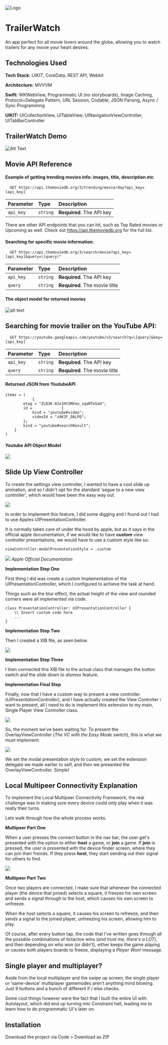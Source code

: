 
![Logo](https://github.com/bagheriamin/TrailerWatch/blob/main/TRAILER.png?raw=true)


# TrailerWatch

An app perfect for all movie lovers around the globe, allowing you to watch trailers for any movie your heart desires.
## Technologies Used

**Tech Stack:** 
UIKIT, CoreData, REST API, Webkit

**Architecture:**
MVVVM

**Swift:** WKWebView, Programmatic UI (no storyboards), Image Caching, Protocol+Delegate Pattern, URL Session, Codable, JSON Parsing, Async / Sync Programming

**UIKIT:**
UICollectionView, UITableView, UINavigationViewController, UITabBarController

## TrailerWatch Demo
![Alt Text](https://github.com/bagheriamin/TrailerWatch/blob/main/Simulator%20Screen%20Recording%20-%20iPhone%2011%20-%202022-08-17%20at%2020.51.56.gif?raw=true)



## Movie API Reference

#### Example of getting trending movies info: images, title, description etc

```http
  GET https://api.themoviedb.org/3/trending/movie/day?api_key=[api_key]
```

| Parameter | Type     | Description                |
| :-------- | :------- | :------------------------- |
| `api_key` | `string` | **Required**. The API key |

There are other API endpoints that you can hit, such as Top Rated movies or Upcoming as well. Check out https://api.themoviedb.org for the full list.

#### Searching for specific movie information:

```http
  GET https://api.themoviedb.org/3/search/movie?api_key=[api_key]&query=\(query)"
```

| Parameter | Type     | Description                       |
| :-------- | :------- | :-------------------------------- |
| `api_key` | `string` | **Required**. The API key |
| `query` | `string` | **Required**. The movie title |


#### The object model for returned movies
![alt text](https://github.com/bagheriamin/TrailerWatch/blob/main/carbon-10.png?raw=true)

## Searching for movie trailer on the YouTube API:

```http
  GET https://youtube.googleapis.com/youtube/v3/search?q=\[query]&key=[api_key]
```

| Parameter | Type     | Description                       |
| :-------- | :------- | :-------------------------------- |
| `api_key` | `string` | **Required**. The API key |
| `query` | `string` | **Required**. The movie title |

#### Returned JSON from YoutubeAPI
```
items = (
            {
        etag = "ZL83K-82x1HtSMVou_zqaRTo5aU";
        id =             {
            kind = "youtube#video";
            videoId = "z4K2F_OALPQ";
        };
        kind = "youtube#searchResult";
    }
)
```

#### Youtube API Object Model
![](https://github.com/bagheriamin/TrailerWatch/blob/main/carbon-11.png?raw=true)


## Slide Up View Controller

To create the settings view controller, I wanted to have a cool slide up animation, and so I didn't opt for the standard 'segue to a new view controller', which would have been the easy way out.

![](https://github.com/bagheriamin/SimpleTacToe/blob/main/slideViewContrller.gif?raw=true)

In order to implement this feature, I did some digging and I found out I had to use Apples UIPresentationController. 

It is normally taken care of under the hood by apple, but as it says in the official apple documentation,
if we would like to have ***custom*** view controller presentations, we would have to use a custom style like so:
```
viewController.modalPresentationStyle = .custom
```

![](https://github.com/bagheriamin/SimpleTacToe/blob/main/appleDocumentationOnUIPresentationViewController.png?raw=true)
*Apple Official Documentation*

**Implementation Step One**

First thing I did was create a custom Implementation of the UIPresentationController, which I configured to achieve the task at hand.

Things such as the blur effect, the actual height of the view and rounded corners were all implemented via code.
```
class PresentationController: UIPresentationController {
    \\ Insert custom code here
    ...
}
```
**Implementation Step Two**

Then I created a XIB file, as seen below.

![](https://github.com/bagheriamin/SimpleTacToe/blob/main/xib.png?raw=true)

**Implementation Step Three**

I then connected this XIB file to the actual class that manages the button switch and the *slide down to dismiss* feature. 

**Implementation Final Step**

Finally, now that I have a custom way to present a view controller (*UIPresentationController*), and I have actually created the View Controller i want to present, all I need to do is implement this extension to my main, Single Player View Controller class.

![](https://github.com/bagheriamin/SimpleTacToe/blob/main/carbon-8.png?raw=true)

So, the moment we've been waiting for. To present the OverlayViewController (*The VC with the Easy Mode switch*), this is what we must implement:

![](https://github.com/bagheriamin/SimpleTacToe/blob/main/carbon-9.png?raw=true)

We set the modal presentation style to custom, we set the extension delegate we made earlier to self, and then we presented the OverlayViewController. Simple!







## Local Multipeer Connectivity Explanation

To implement the Local Multipeer Connectivity Framework, the real challenge was in making sure every device could only play when it was really their turns.

Lets walk through how the whole process works.

**Multipeer Part One**

When a user presses the connect button in the nav bar, the user get's presented with the option to either **host** a game, or **join** a game. If **join** is pressed, the user is presented with the device finder screen, where they can join their freinds. If they press **host**, they start sending out their signal for others to find.

![](https://github.com/bagheriamin/SimpleTacToe/blob/main/hostOrJoin.gif?raw=true)

**Multipeer Part Two**

Once two players are connected, I make sure that whenever the connected player (the device that joined) selects a square, it freezes his own screen and sends a signal through to the host, which causes his own screen to unfreeze.

When the host selects a square, it causes his screen to refreeze, and then sends a signal to the joined player, unfreezing his screen, allowing him to play.

Of course, after every button tap, the code that I've written goes through all the possible combinations of tictactoe wins (*and trust me, there's a LOT*), and then depending on who won (or didn't), either keeps the game playing or causes both players boards to freeze, displaying a *Player Won!* message.

## Single player and multiplayer?

Aside from the local multiplayer and the swipe up screen, the single player or 'same-device' multiplayer gamemodes aren't anything mind blowing. Just 9 buttons and a bunch of different if / else checks.

Some cool things however were the fact that I built the entire UI with Autolayout, which did end up turning into Constraint hell, leading me to learn how to do programmatic UI's later on.



## Installation

Download the project via Code > Download as ZIP

    
